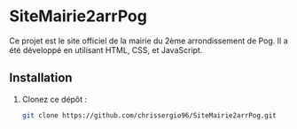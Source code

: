 # SiteMairie2arrPog

Ce projet est le site officiel de la mairie du 2ème arrondissement de Pog. Il a été développé en utilisant HTML, CSS, et JavaScript.

## Installation

1. Clonez ce dépôt :
   ```bash
   git clone https://github.com/chrissergio96/SiteMairie2arrPog.git
